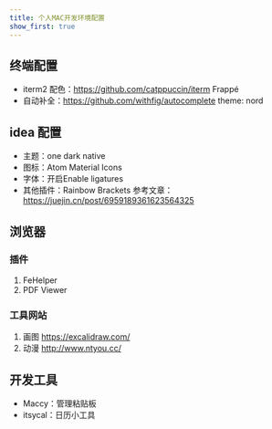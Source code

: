 ```yaml
---
title: 个人MAC开发环境配置
show_first: true
---
```

## 终端配置
- iterm2 配色：https://github.com/catppuccin/iterm Frappé
- 自动补全：https://github.com/withfig/autocomplete theme: nord


## idea 配置
- 主题：one dark native
- 图标：Atom Material Icons
- 字体：开启Enable ligatures
- 其他插件：Rainbow Brackets
参考文章： https://juejin.cn/post/6959189361623564325

## 浏览器

### 插件
1. FeHelper
2. PDF Viewer

### 工具网站
1. 画图 https://excalidraw.com/
2. 动漫 http://www.ntyou.cc/

## 开发工具
- Maccy：管理粘贴板
- itsycal：日历小工具